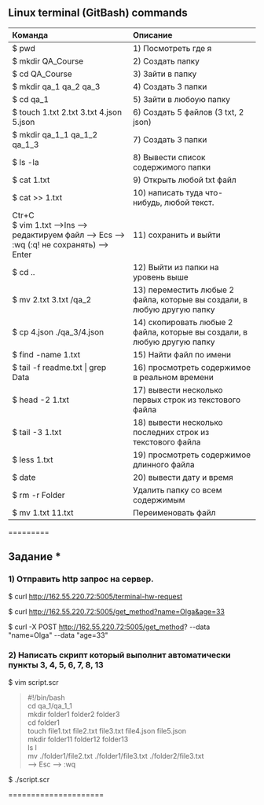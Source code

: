 ## Linux terminal (GitBash) commands

| Команда | Описание |   
|:--|:--|  
|$ pwd | 1) Посмотреть где я |  
|$ mkdir QA_Course | 2) Создать папку |  
|$ cd QA_Course| 3) Зайти в папку |
|$ mkdir qa_1 qa_2 qa_3| 4) Создать 3 папки |
|$ cd qa_1| 5) Зайти в любоую папку |
|$ touch 1.txt 2.txt 3.txt 4.json 5.json| 6) Создать 5 файлов (3 txt, 2 json) |
|$ mkdir qa_1_1 qa_1_2 qa_1_3| 7) Создать 3 папки |
|$ ls -la| 8) Вывести список содержимого папки |
|$ cat 1.txt| 9) Открыть любой txt файл |
|$ cat >> 1.txt|10) написать туда что-нибудь, любой текст.|
|Ctr+C  <br/>  $ vim 1.txt -->Ins --> редактируем файл --> Ecs --> :wq (:q! не сохранять) --> Enter | 11) сохранить и выйти |
|$ cd ..| 12) Выйти из папки на уровень выше |
|$ mv 2.txt 3.txt /qa_2 | 13) переместить любые 2 файла, которые вы создали, в любую другую папку |
|$ cp 4.json  ./qa_3/4.json | 14) скопировать любые 2 файла, которые вы создали, в любую другую папку |
|$ find -name 1.txt | 15) Найти файл по имени |
|$ tail -f readme.txt \| grep Data| 16) просмотреть содержимое в реальном времени |
|$ head -2 1.txt | 17) вывести несколько первых строк из текстового файла |
|$ tail -3 1.txt| 18) вывести несколько последних строк из текстового файла |
|$ less 1.txt|19) просмотреть содержимое длинного файла|
|$ date| 20) вывести дату и время |
|$ rm -r Folder |Удалить папку со всем содержимым|
|$ mv 1.txt 11.txt |Переименовать файл|


=========

## Задание *
### 1) Отправить http запрос на сервер.   
$ curl http://162.55.220.72:5005/terminal-hw-request

$ curl http://162.55.220.72:5005/get_method?name=Olga&age=33

$ curl -X POST http://162.55.220.72:5005/get_method? --data "name=Olga" --data "age=33"


### 2) Написать скрипт который выполнит автоматически пункты 3, 4, 5, 6, 7, 8, 13  

$ vim script.scr  

>  #!/bin/bash   
  cd qa_1/qa_1_1   
  mkdir folder1 folder2 folder3   
  cd folder1   
  touch file1.txt file2.txt file3.txt file4.json file5.json   
  mkdir folder11 folder12 folder13  
  ls l  
  mv ./folder1/file2.txt ./folder1/file3.txt ./folder2/file3.txt  
  --> Esc --> :wq  

$ ./script.scr


=====================

